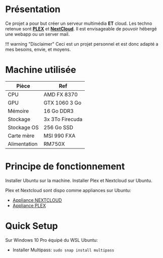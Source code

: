 # Présentation

Ce projet a pour but créer un serveur multimédia **ET** cloud. Les techno retenue sont [**PLEX**](https://www.plex.tv/fr/) et [**NextCloud**](https://nextcloud.com/). Il est envisageable de pouvoir hébergé une webapp ou un server mail.

!!! warning "Disclaimer"
    Ceci est un projet personnel et est donc adapté a mes besoins, envie, et moyens.

# Machine utilisée

| Pièce           | Ref             |
|-----------------|-----------------|
| CPU             | AMD FX 8370     |
| GPU             | GTX 1060 3 Go   |
| Mémoire         | 16 Go DDR3      |
| Stockage        | 3x 3To Firecuda |
| Stockage OS     | 256 Go SSD      |
| Carte mère      | MSI 990 FXA     |
| Alimentation    | RM750X          |


# Principe de fonctionnement

Installer Ubuntu sur la machine.
Installer Plex et Nextcloud sur Ubuntu.

Plex et Nextcloud sont dispo comme appliances sur Ubuntu:  
- [Appliance NEXTCLOUD](https://ubuntu.com/appliance/nextcloud)  
- [Appliance PLEX](https://ubuntu.com/appliance/plex)

# Quick Setup

Sur Windows 10 Pro équipé du WSL Ubuntu:
- Installer Multipass: `sudo snap install multipass`
